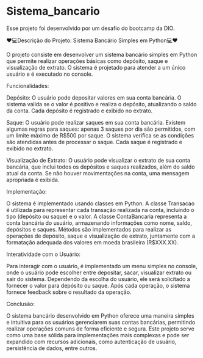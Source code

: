 # Sistema_bancario
Esse projeto foi desenvolvido por um desafio do bootcamp da DIO.

❤️💻Descrição do Projeto: Sistema Bancário Simples em Python💻❤️

O projeto consiste em desenvolver um sistema bancário simples em Python que permite realizar operações básicas como depósito, saque e visualização de extrato. O sistema é projetado para atender a um único usuário e é executado no console.

Funcionalidades:

Depósito: O usuário pode depositar valores em sua conta bancária. O sistema valida se o valor é positivo e realiza o depósito, atualizando o saldo da conta. Cada depósito é registrado e exibido no extrato.

Saque: O usuário pode realizar saques em sua conta bancária. Existem algumas regras para saques: apenas 3 saques por dia são permitidos, com um limite máximo de R$500 por saque. O sistema verifica se as condições são atendidas antes de processar o saque. Cada saque é registrado e exibido no extrato.

Visualização de Extrato: O usuário pode visualizar o extrato de sua conta bancária, que inclui todos os depósitos e saques realizados, além do saldo atual da conta. Se não houver movimentações na conta, uma mensagem apropriada é exibida.

Implementação:

O sistema é implementado usando classes em Python. A classe Transacao é utilizada para representar cada transação realizada na conta, incluindo o tipo (depósito ou saque) e o valor. A classe ContaBancaria representa a conta bancária do usuário, armazenando informações como nome, saldo, depósitos e saques. Métodos são implementados para realizar as operações de depósito, saque e visualização de extrato, juntamente com a formatação adequada dos valores em moeda brasileira (R$XXX.XX).

Interatividade com o Usuário:

Para interagir com o usuário, é implementado um menu simples no console, onde o usuário pode escolher entre depositar, sacar, visualizar extrato ou sair do sistema. Dependendo da escolha do usuário, ele será solicitado a fornecer o valor para depósito ou saque. Após cada operação, o sistema fornece feedback sobre o resultado da operação.

Conclusão:

O sistema bancário desenvolvido em Python oferece uma maneira simples e intuitiva para os usuários gerenciarem suas contas bancárias, permitindo realizar operações comuns de forma eficiente e segura. Este projeto serve como uma base sólida para implementações mais complexas e pode ser expandido com recursos adicionais, como autenticação de usuário, persistência de dados, entre outros.






